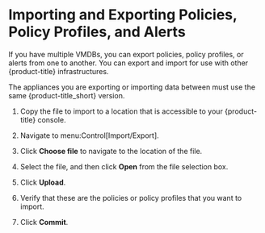 # Importing and Exporting Policies, Policy Profiles, and Alerts

If you have multiple VMDBs, you can export policies, policy profiles, or
alerts from one to another. You can export and import for use with other
{product-title} infrastructures.

<div class="note">

The appliances you are exporting or importing data between must use the
same {product-title\_short} version.

</div>

1.  Copy the file to import to a location that is accessible to your
    {product-title} console.

2.  Navigate to menu:Control\[Import/Export\].

3.  Click **Choose file** to navigate to the location of the file.

4.  Select the file, and then click **Open** from the file selection
    box.

5.  Click **Upload**.

6.  Verify that these are the policies or policy profiles that you want
    to import.

7.  Click **Commit**.

